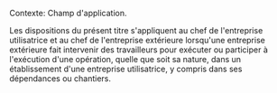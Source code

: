 Contexte: Champ d'application.

Les dispositions du présent titre s'appliquent au chef de l'entreprise utilisatrice et au chef de l'entreprise extérieure lorsqu'une entreprise extérieure fait intervenir des travailleurs pour exécuter ou participer à l'exécution d'une opération, quelle que soit sa nature, dans un établissement d'une entreprise utilisatrice, y compris dans ses dépendances ou chantiers.
